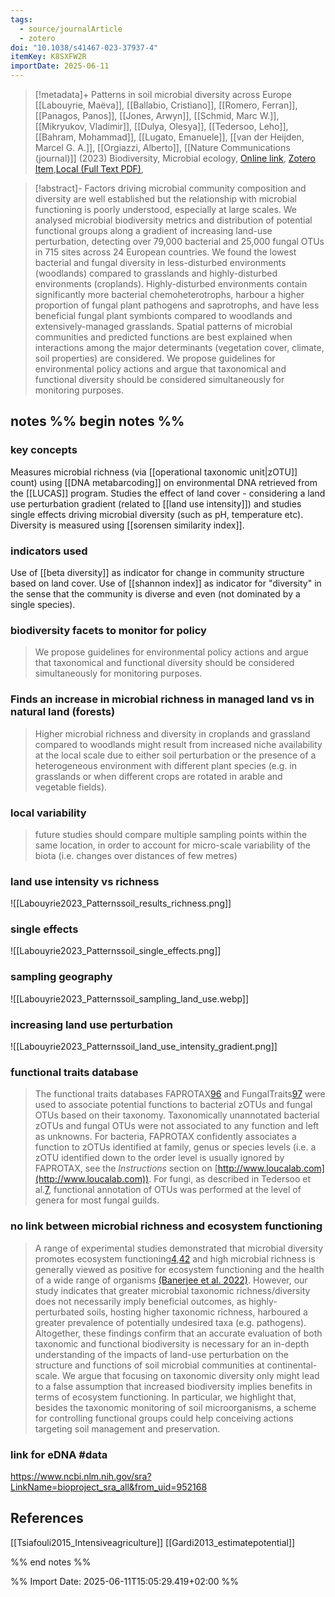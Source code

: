 ```yaml
---
tags:
  - source/journalArticle
  - zotero
doi: "10.1038/s41467-023-37937-4"
itemKey: K8SXFW2R
importDate: 2025-06-11
---
```

>[!metadata]+
> Patterns in soil microbial diversity across Europe
> [[Labouyrie, Maëva]], [[Ballabio, Cristiano]], [[Romero, Ferran]], [[Panagos, Panos]], [[Jones, Arwyn]], [[Schmid, Marc W.]], [[Mikryukov, Vladimir]], [[Dulya, Olesya]], [[Tedersoo, Leho]], [[Bahram, Mohammad]], [[Lugato, Emanuele]], [[van der Heijden, Marcel G. A.]], [[Orgiazzi, Alberto]], 
> [[Nature Communications (journal)]] (2023)
> Biodiversity, Microbial ecology, 
> [Online link](https://www.nature.com/articles/s41467-023-37937-4), [Zotero Item](zotero://select/library/items/K8SXFW2R),[Local (Full Text PDF)](file://C:/Users/aburg/Documents/references/zotero/storage/MKPVX8BI/Labouyrie2023_Patternssoil.pdf),

>[!abstract]-
>Factors driving microbial community composition and diversity are well established but the relationship with microbial functioning is poorly understood, especially at large scales. We analysed microbial biodiversity metrics and distribution of potential functional groups along a gradient of increasing land-use perturbation, detecting over 79,000 bacterial and 25,000 fungal OTUs in 715 sites across 24 European countries. We found the lowest bacterial and fungal diversity in less-disturbed environments (woodlands) compared to grasslands and highly-disturbed environments (croplands). Highly-disturbed environments contain significantly more bacterial chemoheterotrophs, harbour a higher proportion of fungal plant pathogens and saprotrophs, and have less beneficial fungal plant symbionts compared to woodlands and extensively-managed grasslands. Spatial patterns of microbial communities and predicted functions are best explained when interactions among the major determinants (vegetation cover, climate, soil properties) are considered. We propose guidelines for environmental policy actions and argue that taxonomical and functional diversity should be considered simultaneously for monitoring purposes.

## notes %% begin notes %%
### key concepts
Measures microbial richness (via [[operational taxonomic unit|zOTU]] count) using [[DNA metabarcoding]]
on environmental DNA retrieved from the [[LUCAS]] program.
Studies the effect of land cover - considering a land use perturbation gradient (related to [[land use intensity]]) and studies single effects driving microbial diversity (such as pH, temperature etc). Diversity is measured using [[sorensen similarity index]].
### indicators used
Use of [[beta diversity]] as indicator for change in community structure based on land cover.
Use of [[shannon index]] as indicator for "diversity" in the sense that the community is diverse and even (not dominated by a single species).
### biodiversity facets to monitor for policy
>We propose guidelines for environmental policy actions and argue that taxonomical and functional diversity should be considered simultaneously for monitoring purposes.

### Finds an increase in microbial richness in managed land vs in natural land (forests)
> Higher microbial richness and diversity in croplands and grassland compared to woodlands might result from increased niche availability at the local scale due to either soil perturbation or the presence of a heterogeneous environment with different plant species (e.g. in grasslands or when different crops are rotated in arable and vegetable fields).
### local variability
>future studies should compare multiple sampling points within the same location, in order to account for micro-scale variability of the biota (i.e. changes over distances of few metres)
### land use intensity vs richness
![[Labouyrie2023_Patternssoil_results_richness.png]]
### single effects
![[Labouyrie2023_Patternssoil_single_effects.png]]
### sampling geography
![[Labouyrie2023_Patternssoil_sampling_land_use.webp]]
### increasing land use perturbation
![[Labouyrie2023_Patternssoil_land_use_intensity_gradient.png]]
### functional traits database
>The functional traits databases FAPROTAX[96](https://www.nature.com/articles/s41467-023-37937-4#ref-CR96 "Louca, S., Parfrey, L. W. & Doebeli, M. Decoupling function and taxonomy in the global ocean microbiome. Science 353, 1272–1277 (2016).") and FungalTraits[97](https://www.nature.com/articles/s41467-023-37937-4#ref-CR97 "Põlme, S. et al. FungalTraits: a user-friendly traits database of fungi and fungus-like stramenopiles. Fungal Diversity 105, 1–16 (2020).") were used to associate potential functions to bacterial zOTUs and fungal OTUs based on their taxonomy. Taxonomically unannotated bacterial zOTUs and fungal OTUs were not associated to any function and left as unknowns. For bacteria, FAPROTAX confidently associates a function to zOTUs identified at family, genus or species levels (i.e. a zOTU identified down to the order level is usually ignored by FAPROTAX, see the _Instructions_ section on [http://www.loucalab.com](http://www.loucalab.com)). For fungi, as described in Tedersoo et al.[7](https://www.nature.com/articles/s41467-023-37937-4#ref-CR7 "Hunt, H. W. & Wall, D. H. Modelling the effects of loss of soil biodiversity on ecosystem function: BIODIVERSITY and ECOSYSTEM FUNCTION. Glob. Change Biol. 8, 33–50 (2002)."), functional annotation of OTUs was performed at the level of genera for most fungal guilds.
### no link between microbial richness and ecosystem functioning
>A range of experimental studies demonstrated that microbial diversity promotes ecosystem functioning[4](https://www.nature.com/articles/s41467-023-37937-4#ref-CR4 "Delgado-Baquerizo, M. et al. Multiple elements of soil biodiversity drive ecosystem functions across biomes. Nat. Ecol. Evol. 4, 210–220 (2020)."),[42](https://www.nature.com/articles/s41467-023-37937-4#ref-CR42 "Wagg, C. et al. Fungal-bacterial diversity and microbiome complexity predict ecosystem functioning. Nat. Commun. 10, 4841 (2019).") and high microbial richness is generally viewed as positive for ecosystem functioning and the health of a wide range of organisms [(Banerjee et al. 2022)](https://doi.org/10.1038/s41579-022-00779-w).
>However, our study indicates that greater microbial taxonomic richness/diversity does not necessarily imply beneficial outcomes, as highly-perturbated soils, hosting higher taxonomic richness, harboured a greater prevalence of potentially undesired taxa (e.g. pathogens). Altogether, these findings confirm that an accurate evaluation of both taxonomic and functional biodiversity is necessary for an in-depth understanding of the impacts of land-use perturbation on the structure and functions of soil microbial communities at continental-scale. We argue that focusing on taxonomic diversity only might lead to a false assumption that increased biodiversity implies benefits in terms of ecosystem functioning. In particular, we highlight that, besides the taxonomic monitoring of soil microorganisms, a scheme for controlling functional groups could help conceiving actions targeting soil management and preservation.
### link for eDNA #data
 https://www.ncbi.nlm.nih.gov/sra?LinkName=bioproject_sra_all&from_uid=952168
## References
[[Tsiafouli2015_Intensiveagriculture]]
[[Gardi2013_estimatepotential]]

%% end notes %%

%% Import Date: 2025-06-11T15:05:29.419+02:00 %%
